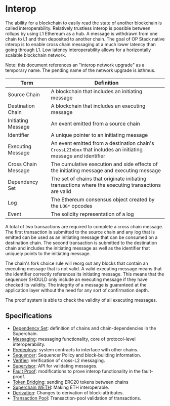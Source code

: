<!-- DOCTOC SKIP -->

# Interop

The ability for a blockchain to easily read the state of another blockchain is called interoperability.
Relatively trustless interop is possible between rollups by using L1 Ethereum as a hub. A message is
withdrawn from one chain to L1 and then deposited to another chain. The goal of OP Stack native interop
is to enable cross chain messaging at a much lower latency than going through L1. Low latency interoperability
allows for a horizontally scalable blockchain network.

Note: this document references an "interop network upgrade" as a temporary name. The pending name of the
network upgrade is isthmus.

| Term                | Definition                                                                                          |
|---------------------|-----------------------------------------------------------------------------------------------------|
| Source Chain        | A blockchain that includes an initiating message                                                    |
| Destination Chain   | A blockchain that includes an executing message                                                     |
| Initiating Message  | An event emitted from a source chain                                                                |
| Identifier          | A unique pointer to an initiating message                                                           |
| Executing Message   | An event emitted from a destination chain's `CrossL2Inbox` that includes an initiating message and identifier |
| Cross Chain Message | The cumulative execution and side effects of the initiating message and executing message           |
| Dependency Set      | The set of chains that originate initiating transactions where the executing transactions are valid |
| Log                 | The Ethereum consensus object created by the `LOG*` opcodes                                         |
| Event               | The solidity representation of a log                                                                |

A total of two transactions are required to complete a cross chain message.
The first transaction is submitted to the source chain and any log that is emitted can be
used as an initiating message that can be consumed on a destination chain. The second
transaction is submitted to the destination chain and includes the
initiating message as well as the identifier that uniquely points to the initiating message.

The chain's fork choice rule will reorg out any blocks that contain an executing message that is not valid.
A valid executing message means that the identifier correctly references its initiating message.
This means that the sequencer SHOULD only include an executing message if they have checked its validity.
The integrity of a message is guaranteed at the application layer without the need for any sort of confirmation
depth.

The proof system is able to check the validity of all executing messages.

## Specifications

- [Dependency Set](./dependency-set.md): definition of chains and chain-dependencies in the Superchain.
- [Messaging](./messaging.md): messaging functionality, core of protocol-level interoperability.
- [Predeploys](./predeploys.md): system contracts to interface with other chains.
- [Sequencer](./sequencer.md): Sequencer Policy and block-building information.
- [Verifier](./verifier.md): Verification of cross-L2 messaging.
- [Supervisor](./supervisor.md): API for validating messages.
- [Fault Proof](./fault-proof.md): modifications to prove interop functionality in the fault-proof.
- [Token Bridging](./token-bridging.md): sending ERC20 tokens between chains
- [Superchain WETH](./superchain-weth.md): Making ETH interoperable.
- [Derivation](./derivation.md): Changes to derivation of block-attributes.
- [Transaction Pool](./tx-pool.md): Transaction-pool validation of transactions.

